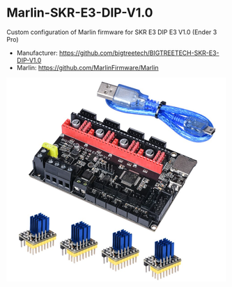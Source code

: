 # Marlin-SKR-E3-DIP-V1.0

Custom configuration of Marlin firmware for SKR E3 DIP E3 V1.0 (Ender 3 Pro)

* Manufacturer: https://github.com/bigtreetech/BIGTREETECH-SKR-E3-DIP-V1.0
* Marlin: https://github.com/MarlinFirmware/Marlin

![alt text](board.png)
